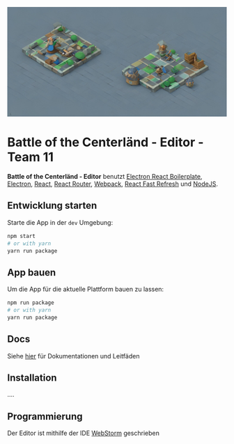 ![Battle of the Centerländ](assets/images/bg-color-2x.jpg)

# Battle of the Centerländ - Editor - Team 11

**Battle of the Centerländ - Editor** benutzt <a href="https://electron-react-boilerplate.js.org/docs/installation">Electron React Boilerplate</a>, <a href="https://electron.atom.io/">Electron</a>, <a href="https://facebook.github.io/react/">React</a>, <a href="https://github.com/reactjs/react-router">React Router</a>, <a href="https://webpack.js.org/">Webpack</a>, <a href="https://www.npmjs.com/package/react-refresh">React Fast Refresh</a> und <a href="https://nodejs.org/en/">NodeJS</a>.

## Entwicklung starten

Starte die App in der `dev` Umgebung:

```bash
npm start
# or with yarn
yarn run package
```

## App bauen

Um die App für die aktuelle Plattform bauen zu lassen:

```bash
npm run package
# or with yarn
yarn run package
```

## Docs

Siehe [hier](https://electron-react-boilerplate.js.org/docs/installation) für Dokumentationen und Leitfäden

## Installation

....

## Programmierung

Der Editor ist mithilfe der IDE [WebStorm](https://www.jetbrains.com/de-de/webstorm/) geschrieben
